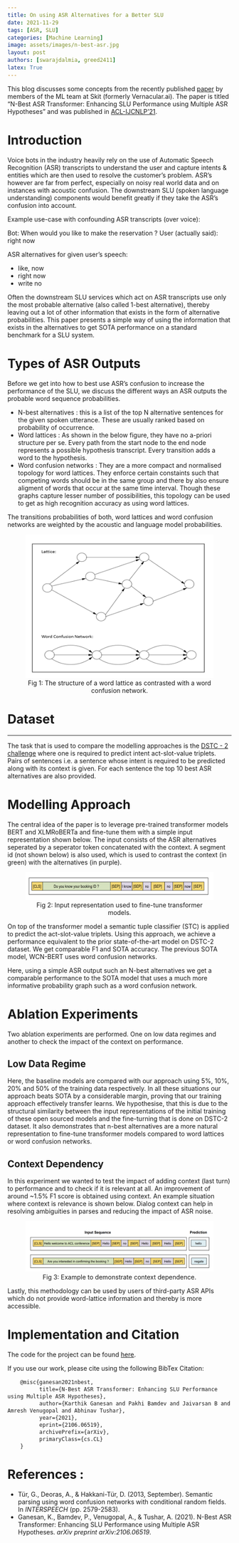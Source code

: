 ```yaml
---
title: On using ASR Alternatives for a Better SLU
date: 2021-11-29
tags: [ASR, SLU]
categories: [Machine Learning]
image: assets/images/n-best-asr.jpg
layout: post
authors: [swarajdalmia, greed2411]
latex: True
---
```


This blog discusses some concepts from the recently published [paper](https://arxiv.org/pdf/2106.06519.pdf) by members of the ML team at Skit (formerly Vernacular.ai). The paper is titled “N-Best ASR Transformer: Enhancing SLU Performance using Multiple ASR Hypotheses” and was published in [ACL-IJCNLP’21](https://2021.aclweb.org/).

# Introduction

Voice bots in the industry heavily rely on the use of Automatic Speech Recognition (ASR) transcripts to understand the user and capture intents & entities which are then used to resolve the customer’s problem. ASR’s however are far from perfect, especially on noisy real world data and on instances with acoustic confusion. The downstream SLU (spoken language understanding) components would benefit greatly if they take the ASR’s confusion into account.

Example use-case with confounding ASR transcripts (over voice):

Bot: When would you like to make the reservation ?
User (actually said): right now

ASR alternatives for given user’s speech:
- like, now
- right now
- write no

Often the downstream SLU services which act on ASR transcripts use only the most probable alternative (also called 1-best alternative), thereby leaving out a lot of other information that exists in the form of alternative probabilities. This paper presents a simple way of using the information that exists in the alternatives to get SOTA performance on a standard benchmark for a SLU system.

# Types of ASR Outputs

Before we get into how to best use ASR’s confusion to increase the performance of the SLU, we discuss the different ways an ASR outputs the probable word sequence probabilities.


- N-best alternatives : this is a list of the top N alternative sentences for the given spoken utterance. These are usually ranked based on probability of occurrence.
- Word lattices : As shown in the below figure, they have no a-priori structure per se. Every path from the start node to the end node represents a possible hypothesis transcript. Every transition adds a word to the hypothesis.
- Word confusion networks : They are a more compact and normalised topology for word lattices. They enforce certain constaints such that competing words should be in the same group and there by also ensure aligment of words that occur at the same time interval. Though these graphs capture lesser number of possibilities, this topology can be used to get as high recognition accuracy as using word lattices.

The transitions probabilities of both, word lattices and word confusion networks are weighted by the acoustic and language model probabilities.


<figure>
<center>
  <img alt="Can't See? Something went wrong!" src="/assets/images/posts/n-best-asr/word-lattices.jpg"/>
  <figcaption>Fig 1: The structure of a word lattice as contrasted with a word confusion network.</figcaption>
</center>
</figure>


# Dataset
****
The task that is used to compare the modelling approaches is the [DSTC - 2 challenge](https://aclanthology.org/W14-4337.pdf) where one is required to predict intent act-slot-value triplets. Pairs of sentences i.e. a sentence whose intent is required to be predicted along with its context is given. For each sentence the top 10 best ASR alternatives are also provided.

# Modelling Approach

The central idea of the paper is to leverage pre-trained transformer models BERT and XLMRoBERTa and fine-tune them with a simple input representation shown below. The input consists of the ASR alternatives seperated by a seperator token concatenated with the context. A segment id (not shown below) is also used, which is used to contrast the context (in green) with the alternatives (in purple).  

<figure>
<center>
  <img alt="Can't See? Something went wrong!" src="/assets/images/posts/n-best-asr/example-input.jpg"/>
  <figcaption>Fig 2: Input representation used to fine-tune transformer models.</figcaption>
</center>
</figure>

 On top of the transformer model a semantic tuple classifier (STC) is applied to predict the act-slot-value triplets. Using this approach, we achieve a performance equivalent to the prior state-of-the-art model on DSTC-2 dataset. We get comparable F1 and SOTA accuracy. The previous SOTA model, WCN-BERT uses word confusion networks.

 Here, using a simple ASR output such an N-best alternatives we get a comparable performance to the SOTA model that uses a much more informative probability graph such as a word confusion network.

# Ablation Experiments

Two ablation experiments are performed. One on low data regimes and another to check the impact of the context on performance.

## Low Data Regime

Here, the baseline models are compared with our approach using 5%, 10%, 20% and 50% of the training data respectively. In all these situations our approach beats SOTA by a considerable margin, proving that our training approach effectively transfer learns. We hypothesise, that this is due to the structural similarity between the input representations of the initial training of these open sourced models and the fine-turning that is done on DSTC-2 dataset. It also demonstrates that n-best alternatives are a more natural representation to fine-tune transformer models compared to word lattices or word confusion networks.

## Context Dependency

In this experiment we wanted to test the impact of adding context (last turn) to performance and to check if it is relevant at all. An improvement of around ~1.5% F1 score is obtained using context. An example situation where context is relevance is shown below. Dialog context can help in resolving ambiguities in parses and reducing the impact of ASR noise.

<figure>
<center>
  <img alt="Can't See? Something went wrong!" src="/assets/images/posts/n-best-asr/context-dependence.jpg"/>
  <figcaption>Fig 3: Example to demonstrate context dependence.</figcaption>
</center>
</figure>

Lastly, this methodology can be used by users of third-party ASR APIs which do not provide word-lattice information and thereby is more accessible.

# Implementation and Citation

The code for the project can be found [here](https://github.com/skit-ai/N-Best-ASR-Transformer).

If you use our work, please cite using the following BibTex Citation:
```
    @misc{ganesan2021nbest,
          title={N-Best ASR Transformer: Enhancing SLU Performance using Multiple ASR Hypotheses},
          author={Karthik Ganesan and Pakhi Bamdev and Jaivarsan B and Amresh Venugopal and Abhinav Tushar},
          year={2021},
          eprint={2106.06519},
          archivePrefix={arXiv},
          primaryClass={cs.CL}
    }
```

# References :
- Tür, G., Deoras, A., & Hakkani-Tür, D. (2013, September). Semantic parsing using word confusion networks with conditional random fields. In *INTERSPEECH* (pp. 2579-2583).
- Ganesan, K., Bamdev, P., Venugopal, A., & Tushar, A. (2021). N-Best ASR Transformer: Enhancing SLU Performance using Multiple ASR Hypotheses. *arXiv preprint arXiv:2106.06519*.
